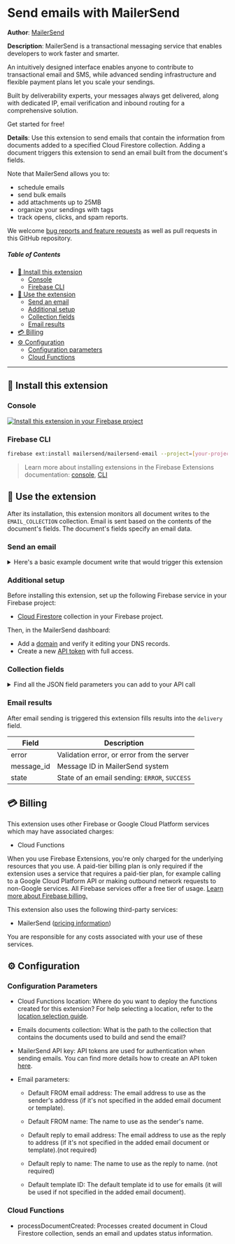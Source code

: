 # Send emails with MailerSend

**Author**: [MailerSend](https://www.mailersend.com)

**Description**: MailerSend is a transactional messaging service that enables developers to work faster and smarter.

An intuitively designed interface enables anyone to contribute to transactional email and SMS, while advanced sending infrastructure and flexible payment plans let you scale your sendings.

Built by deliverability experts, your messages always get delivered, along with dedicated IP, email verification and inbound routing for a comprehensive solution.

Get started for free!

**Details**: Use this extension to send emails that contain the information from documents added to a specified Cloud Firestore collection. Adding a document triggers this extension to send an email built from the document's fields.

Note that MailerSend allows you to:
- schedule emails
- send bulk emails
- add attachments up to 25MB
- organize your sendings with tags
- track opens, clicks, and spam reports.

We welcome [bug reports and feature requests](https://github.com/mailersend/mailersend-firebase/issues/new) as well as pull requests in this GitHub repository.

##### Table of Contents  

  * [🧩 Install this extension](#-install-this-extension)
    + [Console](#console)
    + [Firebase CLI](#firebase-cli)
  * [💪 Use the extension](#-use-the-extension)
    + [Send an email](#send-an-email)
    + [Additional setup](#additional-setup)
    + [Collection fields](#collection-fields)
    + [Email results](#email-results)
  * [💳 Billing](#-billing)
  * [⚙️ Configuration](#-configuration)
    + [Configuration parameters](#configuration-parameters)
    + [Cloud Functions](#cloud-functions)
---

## 🧩 Install this extension

### Console

[![Install this extension in your Firebase project](https://www.gstatic.com/mobilesdk/210513_mobilesdk/install-extension.png "Install this extension in your Firebase project")][install-link]

[install-link]: https://console.firebase.google.com/project/_/extensions/install?ref=mailersend/mailersend-email

### Firebase CLI

```bash
firebase ext:install mailersend/mailersend-email --project=[your-project-id]
```

> Learn more about installing extensions in the Firebase Extensions documentation:
> [console](https://firebase.google.com/docs/extensions/install-extensions?platform=console),
> [CLI](https://firebase.google.com/docs/extensions/install-extensions?platform=cli)


## 💪 Use the extension

After its installation, this extension monitors all document writes to the `EMAIL_COLLECTION` collection. Email is sent based on the contents of the document's fields. The document's fields specify an email data.

### Send an email
<details>
<summary>Here's a basic example document write that would trigger this extension</summary>

```js
admin.firestore().collection('emails').add({
  to: [
    {
      email: 'recipient@example.com',
      name: 'Recipient name'
    }
  ],
  from: {
    email: 'from@example.com',
    name: 'From name'
  },
  cc: [
    {
      email: 'cc.recipient@example.com',
      name: 'CC recipient name'
    }
  ],
  bcc: [
    {
      email: 'bcc.recipient@example.com',
      name: 'Bcc recipient name'
    }
  ],
  subject: 'Hello from Firebase!',
  html: 'This is an <code>HTML</code> email body.',
  text: 'This is an TEXT email body.',
  template_id: 'abc123ced',
    variables: [
      {
        email: 'recipient@example.com',
        substitutions: [
          {
            var: 'variable_name',
            value: 'variable value'
          }
        ]
      }
    ],
    personalization: [
      {
        email: 'recipient@example.com',
        data: {
          personalization_name: 'personalization value'
        }
      }
    ],
    tags: ['tag1', 'tag2'],
    reply_to: {
      email: 'reply_to@example.com',
        name: 'Reply to name'
    },
    send_at: '123465789'
})
```

</details>

### Additional setup

Before installing this extension, set up the following Firebase service in your Firebase project:

- [Cloud Firestore](https://firebase.google.com/docs/firestore/quickstart) collection in your Firebase project.

Then, in the MailerSend dashboard:

- Add a [domain](https://app.mailersend.com/domains) and verify it editing your DNS records.
- Create a new [API token](https://app.mailersend.com/api-tokens) with full access.



### Collection fields

<details>
<summary>Find all the JSON field parameters you can add to your API call </summary>
_JSON parameters are provided in dot notation_

| JSON field parameter                | Type       | Required | Limitations                                                       | Details                                                                                                                                                                                                       |
|-------------------------------------|------------|----------|-------------------------------------------------------------------|---------------------------------------------------------------------------------------------------------------------------------------------------------------------------------------------------------------|
| `from`                              | `object`   | yes *    |                                                                   | Not required if set in extension config or `template_id` is present and template has default sender set.                                                                                                      |
| `from.email`                        | `string`   | yes *    | Must be a verified domain or a subdomain from a verified domain . | Not required if set in extension config or `template_id` is present and template has default sender set.                                                                                                      |
| `from.name`                         | `string`   | no       |                                                                   | `from.email` will be used if not provided or, if set in extension config or `template_id` is present with default values, the default subject from that will be used.                                         |
| `to`                                | `object[]` | yes      | Min `1`, max `50`                                                 |                                                                                                                                                                                                               |
| `to.*.email`                        | `string`   | yes      |                                                                   |                                                                                                                                                                                                               |
| `to.*.name`                         | `string`   | no       |                                                                   | The name of the recipient. May not contain `;` or `,`.                                                                                                                                                        |
| `cc`                                | `object[]` | no       | Max 10                                                            |                                                                                                                                                                                                               |
| `cc.*.email`                        | `string`   | yes      |                                                                   |                                                                                                                                                                                                               |
| `cc.*.name`                         | `string`   | no       |                                                                   | The name of the CC recipient. May not contain `;` or `,`.                                                                                                                                                     |
| `bcc`                               | `object[]` | no       | Max 10                                                            |                                                                                                                                                                                                               |
| `bcc.*.email`                       | `string`   | yes      |                                                                   |                                                                                                                                                                                                               |
| `bcc.*.name`                        | `string`   | no       |                                                                   | The name of the BCC recipient. May not contain `;` or `,`.                                                                                                                                                    |
| `reply_to`                          | `object`   | no       |                                                                   |                                                                                                                                                                                                               |
| `reply_to.email`                    | `string`   | no       |                                                                   | Can be set in extension config                                                                                                                                                                                |
| `reply_to.name`                     | `string`   | no       |                                                                   | Can be set in extension config                                                                                                                                                                                |
| `subject`                           | `string`   | yes *    |                                                                   | Not required if `template_id` is present and template has default subject set.                                                                                                                                |
| `text`                              | `string`   | yes *    | Max size of 2 MB.                                                 | Email represented in a text (`text/plain`) format. * Only required if there's no `html` or `template_id` present.                                                                                             |
| `html`                              | `string`   | yes *    | Max size of 2 MB.                                                 | Email represented in HTML (`text/html`) format. * Only required if there's no `text` or `template_id` present.                                                                                                |
| `template_id`                       | `string`   | yes *    |                                                                   | * Only required if there's no `text` or `html` present.                                                                                                                                                       |
| `tags`                              | `string[]` | no       |                                                                   | Limit is max 5 tags.                                                                                                                                                                                          |
| `variables`                         | `object[]` | no       |                                                                   | These will be replaced in the email content using `{$var}` format. Can be used in the `subject`, `html`, `text` fields.                                                                                       |
| `variables.*.email`                 | `string`   | yes      |                                                                   | Email address that substitutions will be applied to. Read more about [simple personalization](features.html#simple-personalization).                                                                          |
| `variables.*.substitutions`         | `object[]` | yes      |                                                                   |                                                                                                                                                                                                               |
| `variables.*.substitutions.*.var`   | `string`   | yes      |                                                                   | Name of the variable, will replace `{$var}` in the `subject`, `html`, `text` fields.                                                                                                                          |
| `variables.*.substitutions.*.value` | `string`   | yes      |                                                                   | Value to be replaced, based on the `variables.*.substitutions.*.var`  name.                                                                                                                                   |
| `personalization`                   | `object[]` | no       |                                                                   | Allows using personalization in <code v-pre>{{ var }}</code> syntax. Can be used in the `subject`, `html`, `text` fields. Read more about [advanced personalization](features.html#advanced-personalization). |
| `personalization.*.email`           | `string`   | yes      |                                                                   | Email address that personalization will be applied to.                                                                                                                                                        |
| `personalization.*.data`            | `object[]` | yes      |                                                                   | Object with `key: value` pairs. Values will be added to your template using <code v-pre>{{ key }}</code> syntax.                                                                                              |
| `send_at`                           | `integer`  | no       | min: `now`, max: `now + 72hours`                                  | Has to be a [Unix timestamp](https://www.unixtimestamp.com/). **Please note that this timestamp is a minimal guarantee and that the email could be delayed due to server load.**                             |

</details>

### Email results

After email sending is triggered this extension fills results into the `delivery` field.

| Field      | Description                                    |
|------------|------------------------------------------------|
| error      | Validation error, or error from the server     |
| message_id | Message ID in MailerSend system                |
| state      | State of an email sending: `ERROR`, `SUCCESS`  |


<!-- We recommend keeping the following section to explain how billing for Firebase Extensions works -->
## 💳 Billing

This extension uses other Firebase or Google Cloud Platform services which may have associated charges:

<!-- List all products the extension interacts with -->
- Cloud Functions

When you use Firebase Extensions, you're only charged for the underlying resources that you use. A paid-tier billing plan is only required if the extension uses a service that requires a paid-tier plan, for example calling to a Google Cloud Platform API or making outbound network requests to non-Google services. All Firebase services offer a free tier of usage. [Learn more about Firebase billing.](https://firebase.google.com/pricing)

This extension also uses the following third-party services:

- MailerSend ([pricing information](https://mailersend.com/pricing))

You are responsible for any costs associated with your use of these services.

## ⚙️ Configuration

### Configuration Parameters

* Cloud Functions location: Where do you want to deploy the functions created for this extension? For help selecting a location, refer to the [location selection guide](https://firebase.google.com/docs/functions/locations).

* Emails documents collection: What is the path to the collection that contains the documents used to build and send the email?

* MailerSend API key: API tokens are used for authentication when sending emails. You can find more details how to create an API token [here](https://www.mailersend.com/help/managing-api-tokens).
* Email parameters:

    + Default FROM email address: The email address to use as the sender's address (if it's not specified in the added email document or template).

    + Default FROM name: The name to use as the sender's name.

    + Default reply to email address: The email address to use as the reply to address (if it's not specified in the added email document or template).(not required)

    + Default reply to name: The name to use as the reply to name. (not required)

    + Default template ID: The default template id to use for emails (it will be used if not specified in the added email document).



### Cloud Functions

* processDocumentCreated: Processes created document in Cloud Firestore collection, sends an email and updates status information.

